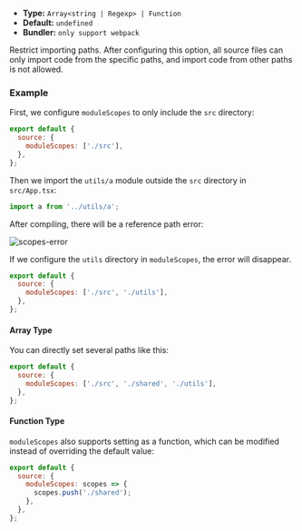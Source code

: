 - **Type:** `Array<string | Regexp> | Function`
- **Default:** `undefined`
- **Bundler:** `only support webpack`

Restrict importing paths. After configuring this option, all source files can only import code from the specific paths, and import code from other paths is not allowed.

### Example

First, we configure `moduleScopes` to only include the `src` directory:

```js
export default {
  source: {
    moduleScopes: ['./src'],
  },
};
```

Then we import the `utils/a` module outside the `src` directory in `src/App.tsx`:

```js
import a from '../utils/a';
```

After compiling, there will be a reference path error:

![scopes-error](https://lf3-static.bytednsdoc.com/obj/eden-cn/aphqeh7uhohpquloj/modern-js/docs/module-scopes-error.png)

If we configure the `utils` directory in `moduleScopes`, the error will disappear.

```js
export default {
  source: {
    moduleScopes: ['./src', './utils'],
  },
};
```

#### Array Type

You can directly set several paths like this:

```js
export default {
  source: {
    moduleScopes: ['./src', './shared', './utils'],
  },
};
```

#### Function Type

`moduleScopes` also supports setting as a function, which can be modified instead of overriding the default value:

```js
export default {
  source: {
    moduleScopes: scopes => {
      scopes.push('./shared');
    },
  },
};
```
